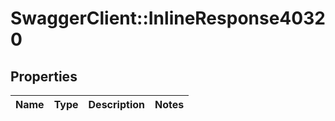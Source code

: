 # SwaggerClient::InlineResponse40320

## Properties
Name | Type | Description | Notes
------------ | ------------- | ------------- | -------------

